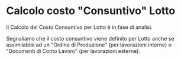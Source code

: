 # Calcolo costo "Consuntivo" Lotto

Il Calcolo del Costo Consuntivo per Lotto è in fase di analisi.

Segnaliamo che il costo consuntivo viene definito per Lotto anche se assimilabile ad un "Ordine di Produzione" (per lavorazioni interne) o "Documenti di Conto Lavoro" (per lavorazioni esterne).



